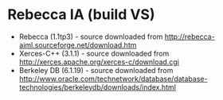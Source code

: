 # Rebecca IA (build VS)

- Rebecca (1.1tp3) - source downloaded from http://rebecca-aiml.sourceforge.net/download.htm
- Xerces-C++ (3.1.1) - source downloaded from http://xerces.apache.org/xerces-c/download.cgi
- Berkeley DB (6.1.19) - source downloaded from http://www.oracle.com/technetwork/database/database-technologies/berkeleydb/downloads/index.html


